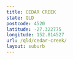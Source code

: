 ```yaml
---
title: CEDAR CREEK
state: QLD
postcode: 4520
latitude: -27.322775
longitude: 152.814527
url: /qld/cedar-creek/
layout: suburb
---
```

